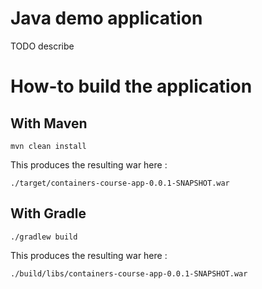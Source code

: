 # Java demo application

TODO describe

# How-to build the application

## With Maven

```
mvn clean install
```

This produces the resulting war here : 
```
./target/containers-course-app-0.0.1-SNAPSHOT.war
```


## With Gradle

```
./gradlew build
```
This produces the resulting war here :
```
./build/libs/containers-course-app-0.0.1-SNAPSHOT.war
```
